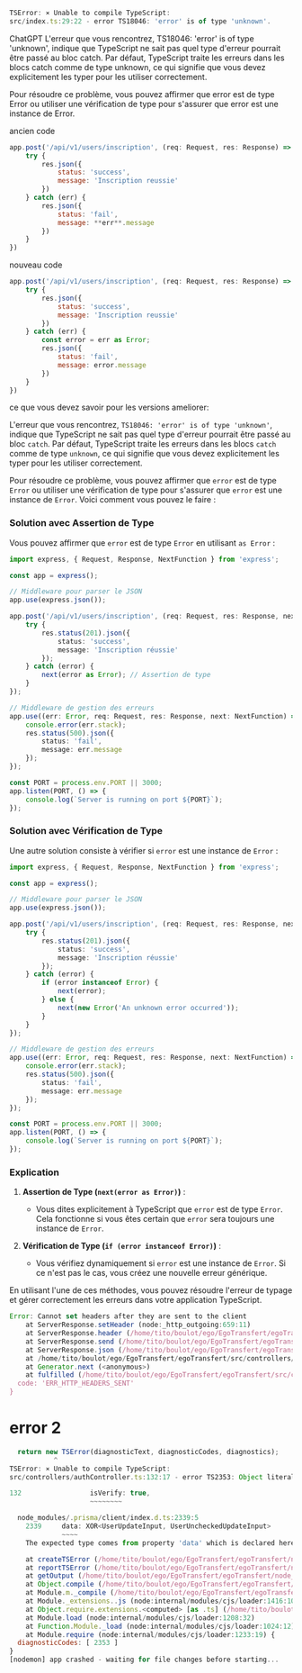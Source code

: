 ```javascript
TSError: ⨯ Unable to compile TypeScript:
src/index.ts:29:22 - error TS18046: 'error' is of type 'unknown'.
```

ChatGPT
L'erreur que vous rencontrez, TS18046: 'error' is of type 'unknown', indique que TypeScript ne sait pas quel type d'erreur pourrait être passé au bloc catch. Par défaut, TypeScript traite les erreurs dans les blocs catch comme de type unknown, ce qui signifie que vous devez explicitement les typer pour les utiliser correctement.

Pour résoudre ce problème, vous pouvez affirmer que error est de type Error ou utiliser une vérification de type pour s'assurer que error est une instance de Error.


ancien code
```javascript
app.post('/api/v1/users/inscription', (req: Request, res: Response) => {
    try {
        res.json({
            status: 'success',
            message: 'Inscription reussie' 
        })
    } catch (err) {
        res.json({
            status: 'fail',
            message: **err**.message
        })
    }
})
```

nouveau code
```javascript
app.post('/api/v1/users/inscription', (req: Request, res: Response) => {
    try {
        res.json({
            status: 'success',
            message: 'Inscription reussie' 
        })
    } catch (err) {
        const error = err as Error;
        res.json({
            status: 'fail',
            message: error.message
        })
    }
})
```

ce que vous devez savoir pour les versions ameliorer:

L'erreur que vous rencontrez, `TS18046: 'error' is of type 'unknown'`, indique que TypeScript ne sait pas quel type d'erreur pourrait être passé au bloc `catch`. Par défaut, TypeScript traite les erreurs dans les blocs `catch` comme de type `unknown`, ce qui signifie que vous devez explicitement les typer pour les utiliser correctement.

Pour résoudre ce problème, vous pouvez affirmer que `error` est de type `Error` ou utiliser une vérification de type pour s'assurer que `error` est une instance de `Error`. Voici comment vous pouvez le faire :

### Solution avec Assertion de Type

Vous pouvez affirmer que `error` est de type `Error` en utilisant `as Error` :

```typescript
import express, { Request, Response, NextFunction } from 'express';

const app = express();

// Middleware pour parser le JSON
app.use(express.json());

app.post('/api/v1/users/inscription', (req: Request, res: Response, next: NextFunction) => {
    try {
        res.status(201).json({
            status: 'success',
            message: 'Inscription réussie'
        });
    } catch (error) {
        next(error as Error); // Assertion de type
    }
});

// Middleware de gestion des erreurs
app.use((err: Error, req: Request, res: Response, next: NextFunction) => {
    console.error(err.stack);
    res.status(500).json({
        status: 'fail',
        message: err.message
    });
});

const PORT = process.env.PORT || 3000;
app.listen(PORT, () => {
    console.log(`Server is running on port ${PORT}`);
});
```

### Solution avec Vérification de Type

Une autre solution consiste à vérifier si `error` est une instance de `Error` :

```typescript
import express, { Request, Response, NextFunction } from 'express';

const app = express();

// Middleware pour parser le JSON
app.use(express.json());

app.post('/api/v1/users/inscription', (req: Request, res: Response, next: NextFunction) => {
    try {
        res.status(201).json({
            status: 'success',
            message: 'Inscription réussie'
        });
    } catch (error) {
        if (error instanceof Error) {
            next(error);
        } else {
            next(new Error('An unknown error occurred'));
        }
    }
});

// Middleware de gestion des erreurs
app.use((err: Error, req: Request, res: Response, next: NextFunction) => {
    console.error(err.stack);
    res.status(500).json({
        status: 'fail',
        message: err.message
    });
});

const PORT = process.env.PORT || 3000;
app.listen(PORT, () => {
    console.log(`Server is running on port ${PORT}`);
});
```

### Explication

1. **Assertion de Type (`next(error as Error)`)** :
   - Vous dites explicitement à TypeScript que `error` est de type `Error`. Cela fonctionne si vous êtes certain que `error` sera toujours une instance de `Error`.

2. **Vérification de Type (`if (error instanceof Error)`)** :
   - Vous vérifiez dynamiquement si `error` est une instance de `Error`. Si ce n'est pas le cas, vous créez une nouvelle erreur générique.

En utilisant l'une de ces méthodes, vous pouvez résoudre l'erreur de typage et gérer correctement les erreurs dans votre application TypeScript.






```javascript
Error: Cannot set headers after they are sent to the client
    at ServerResponse.setHeader (node:_http_outgoing:659:11)
    at ServerResponse.header (/home/tito/boulot/ego/EgoTransfert/egoTransfert/node_modules/express/lib/response.js:795:10)
    at ServerResponse.send (/home/tito/boulot/ego/EgoTransfert/egoTransfert/node_modules/express/lib/response.js:175:12)
    at ServerResponse.json (/home/tito/boulot/ego/EgoTransfert/egoTransfert/node_modules/express/lib/response.js:279:15)
    at /home/tito/boulot/ego/EgoTransfert/egoTransfert/src/controllers/authController.ts:73:25
    at Generator.next (<anonymous>)
    at fulfilled (/home/tito/boulot/ego/EgoTransfert/egoTransfert/src/controllers/authController.ts:5:58) {
  code: 'ERR_HTTP_HEADERS_SENT'
}
```






# error 2



```javascript
  return new TSError(diagnosticText, diagnosticCodes, diagnostics);
           ^
TSError: ⨯ Unable to compile TypeScript:
src/controllers/authController.ts:132:17 - error TS2353: Object literal may only specify known properties, and 'isVerify' does not exist in type '(Without<UserUpdateInput, UserUncheckedUpdateInput> & UserUncheckedUpdateInput) | (Without<...> & UserUpdateInput)'.

132                 isVerify: true,
                    ~~~~~~~~

  node_modules/.prisma/client/index.d.ts:2339:5
    2339     data: XOR<UserUpdateInput, UserUncheckedUpdateInput>
             ~~~~
    The expected type comes from property 'data' which is declared here on type '{ select?: UserSelect<DefaultArgs> | null | undefined; include?: UserInclude<DefaultArgs> | null | undefined; data: (Without<UserUpdateInput, UserUncheckedUpdateInput> & UserUncheckedUpdateInput) | (Without<...> & UserUpdateInput); where: UserWhereUniqueInput; }'

    at createTSError (/home/tito/boulot/ego/EgoTransfert/egoTransfert/node_modules/ts-node/src/index.ts:859:12)
    at reportTSError (/home/tito/boulot/ego/EgoTransfert/egoTransfert/node_modules/ts-node/src/index.ts:863:19)
    at getOutput (/home/tito/boulot/ego/EgoTransfert/egoTransfert/node_modules/ts-node/src/index.ts:1077:36)
    at Object.compile (/home/tito/boulot/ego/EgoTransfert/egoTransfert/node_modules/ts-node/src/index.ts:1433:41)
    at Module.m._compile (/home/tito/boulot/ego/EgoTransfert/egoTransfert/node_modules/ts-node/src/index.ts:1617:30)
    at Module._extensions..js (node:internal/modules/cjs/loader:1416:10)
    at Object.require.extensions.<computed> [as .ts] (/home/tito/boulot/ego/EgoTransfert/egoTransfert/node_modules/ts-node/src/index.ts:1621:12)
    at Module.load (node:internal/modules/cjs/loader:1208:32)
    at Function.Module._load (node:internal/modules/cjs/loader:1024:12)
    at Module.require (node:internal/modules/cjs/loader:1233:19) {
  diagnosticCodes: [ 2353 ]
}
[nodemon] app crashed - waiting for file changes before starting...
```
```javascript
```
```javascript
```
```javascript
```
```javascript
```
```javascript
```
```javascript
```
```javascript
```
```javascript
```
```javascript
```
```javascript
```
```javascript
```
```javascript
```
```javascript
```
```javascript
```
```javascript
```
```javascript
```
```javascript
```
```javascript
```
```javascript
```
```javascript
```
```javascript
```
```javascript
```
